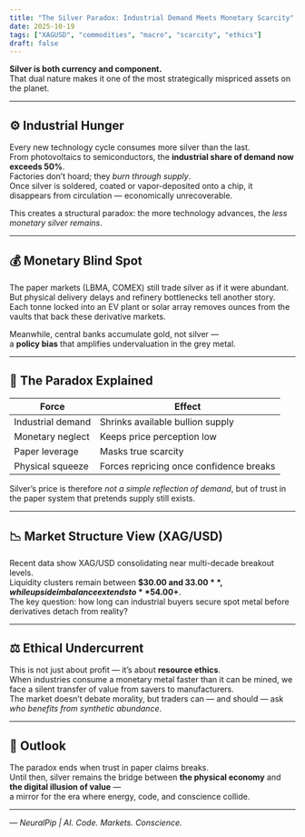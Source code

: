 ```yaml
---
title: "The Silver Paradox: Industrial Demand Meets Monetary Scarcity"
date: 2025-10-19
tags: ["XAGUSD", "commodities", "macro", "scarcity", "ethics"]
draft: false
---
```


**Silver is both currency and component.**  
That dual nature makes it one of the most strategically mispriced assets on the planet.

---

## ⚙️ Industrial Hunger

Every new technology cycle consumes more silver than the last.  
From photovoltaics to semiconductors, the **industrial share of demand now exceeds 50%**.  
Factories don’t hoard; they *burn through supply*.  
Once silver is soldered, coated or vapor-deposited onto a chip, it disappears from circulation — economically unrecoverable.

This creates a structural paradox: the more technology advances, the *less monetary silver remains*.

---

## 💰 Monetary Blind Spot

The paper markets (LBMA, COMEX) still trade silver as if it were abundant.  
But physical delivery delays and refinery bottlenecks tell another story.  
Each tonne locked into an EV plant or solar array removes ounces from the vaults that back these derivative markets.

Meanwhile, central banks accumulate gold, not silver —  
a **policy bias** that amplifies undervaluation in the grey metal.

---

## 🧠 The Paradox Explained

| Force | Effect |
|-------|--------|
| Industrial demand | Shrinks available bullion supply |
| Monetary neglect | Keeps price perception low |
| Paper leverage | Masks true scarcity |
| Physical squeeze | Forces repricing once confidence breaks |

Silver’s price is therefore *not a simple reflection of demand*, but of trust in the paper system that pretends supply still exists.

---

## 📉 Market Structure View (XAG/USD)

Recent data show XAG/USD consolidating near multi-decade breakout levels.  
Liquidity clusters remain between **$30.00 and $33.00**, while upside imbalance extends to **$54.00+**.  
The key question: how long can industrial buyers secure spot metal before derivatives detach from reality?

---

## ⚖️ Ethical Undercurrent

This is not just about profit — it’s about **resource ethics**.  
When industries consume a monetary metal faster than it can be mined, we face a silent transfer of value from savers to manufacturers.  
The market doesn’t debate morality, but traders can — and should — ask *who benefits from synthetic abundance*.

---

## 🔭 Outlook

The paradox ends when trust in paper claims breaks.  
Until then, silver remains the bridge between **the physical economy** and **the digital illusion of value** —  
a mirror for the era where energy, code, and conscience collide.

---

*— NeuralPip | AI. Code. Markets. Conscience.*
